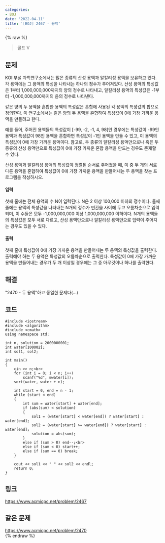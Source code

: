 ```yaml
---
categories:
- BOJ
date: '2022-04-11'
title: '[BOJ] 2467 - 용액'
---
```


{% raw %}
> 골드 V<br>

## 문제
KOI 부설 과학연구소에서는 많은 종류의 산성 용액과 알칼리성 용액을 보유하고 있다. 각 용액에는 그 용액의 특성을 나타내는 하나의 정수가 주어져있다. 산성 용액의 특성값은 1부터 1,000,000,000까지의 양의 정수로 나타내고, 알칼리성 용액의 특성값은 -1부터 -1,000,000,000까지의 음의 정수로 나타낸다.

같은 양의 두 용액을 혼합한 용액의 특성값은 혼합에 사용된 각 용액의 특성값의 합으로 정의한다. 이 연구소에서는 같은 양의 두 용액을 혼합하여 특성값이 0에 가장 가까운 용액을 만들려고 한다.

예를 들어, 주어진 용액들의 특성값이 [-99, -2, -1, 4, 98]인 경우에는 특성값이 -99인 용액과 특성값이 98인 용액을 혼합하면 특성값이 -1인 용액을 만들 수 있고, 이 용액의 특성값이 0에 가장 가까운 용액이다. 참고로, 두 종류의 알칼리성 용액만으로나 혹은 두 종류의 산성 용액만으로 특성값이 0에 가장 가까운 혼합 용액을 만드는 경우도 존재할 수 있다.

산성 용액과 알칼리성 용액의 특성값이 정렬된 순서로 주어졌을 때, 이 중 두 개의 서로 다른 용액을 혼합하여 특성값이 0에 가장 가까운 용액을 만들어내는 두 용액을 찾는 프로그램을 작성하시오.

#### 입력
첫째 줄에는 전체 용액의 수 N이 입력된다. N은 2 이상 100,000 이하의 정수이다. 둘째 줄에는 용액의 특성값을 나타내는 N개의 정수가 빈칸을 사이에 두고 오름차순으로 입력되며, 이 수들은 모두 -1,000,000,000 이상 1,000,000,000 이하이다. N개의 용액들의 특성값은 모두 서로 다르고, 산성 용액만으로나 알칼리성 용액만으로 입력이 주어지는 경우도 있을 수 있다.

#### 출력
첫째 줄에 특성값이 0에 가장 가까운 용액을 만들어내는 두 용액의 특성값을 출력한다. 출력해야 하는 두 용액은 특성값의 오름차순으로 출력한다. 특성값이 0에 가장 가까운 용액을 만들어내는 경우가 두 개 이상일 경우에는 그 중 아무것이나 하나를 출력한다.

## 해결
"2470 - 두 용액"하고 동일한 문제다(...)

## 코드
```
#include <iostream>
#include <algorithm>
#include <cmath>
using namespace std;

int n, solution = 2000000001;
int water[100002];
int sol1, sol2;

int main()
{
	cin >> n;<br>
	for (int i = 0; i < n; i++)
		scanf("%d", &water[i]);
	sort(water, water + n);
	
	int start = 0, end = n - 1;
	while (start < end)
	{
		int sum = water[start] + water[end];
		if (abs(sum) < solution)
		{
			sol1 = (water[start] < water[end]) ? water[start] : water[end];
			sol2 = (water[start] >= water[end]) ? water[start] : water[end];
			solution = abs(sum);
		}
		else if (sum > 0) end--;<br>
		else if (sum < 0) start++;
		else if (sum == 0) break;
	}

	cout << sol1 << " " << sol2 << endl;
	return 0;
}
```

## 링크
https://www.acmicpc.net/problem/2467<br>

## 같은 문제
https://www.acmicpc.net/problem/2470<br>
{% endraw %}